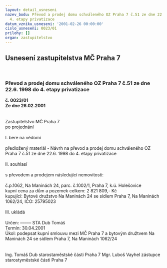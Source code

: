 ```yaml
---
layout: detail_usneseni
nazev_bodu: Převod a prodej domu schváleného OZ Praha 7 č.51 ze dne 22.6. 1998 do
  4. etapy privatizace
datum_vzniku_usneseni: '2001-02-26 00:00:00'
cislo_usneseni: 0023/01
prilohy: []
organ: zastupitelstvo
---
```

<div id="ucUsn_pList" class="usn">
	<span><h2>Usnesení zastupitelstva MČ Praha 7 </h2>
<br></span><div class="standBody">
<span><h3>Převod a prodej domu schváleného OZ Praha 7 č.51 ze dne 22.6. 1998 do 4. etapy privatizace</h3></span><div class="center">
		<strong>č. 0023/01</strong><br>
	</div>
<div class="center">
		<strong>Ze dne 26.02.2001</strong><br><br>
	</div> <br>Zastupitelstvo MČ Praha 7<br>po projednání<br><br>I.	bere na vědomí<br><br> předložený materiál - Návrh na převod a prodej domu schváleného OZ Praha 7 č.51 ze dne 22.6. 1998 do 4. etapy privatizace<br><br>II.	souhlasí <br><br>s převodem a prodejem následující nemovitosti:<br><br>č.p.1062, Na Maninách 24,  parc. č.1002/1, Praha 7, k.ú. Holešovice<br>kupní cena za dům a pozemek celkem: 2 821 809,- Kč<br>kupující: Bytové družstvo Na  Maninách 24  se sídlem Praha 7, Na Maninách 1062/24, IČO: 25795023<br><br>III.	ukládá <br>	 <br> Určen:	–––––	STA Dub Tomáš<br>Termín: 30.04.2001<br>Úkol:	podepsat kupní smlouvu mezi MČ Praha 7 a bytovým družtvem Na Maninách 24 se sídlem Praha 7, Na Maninách  1062/24<br> <br>  	 <br>Ing. Tomáš Dub starostaměstské části Praha 7	Mgr. Luboš Vayhel zástupce starostyměstské části Praha 7<br>	<br><br>
</div>
</div>